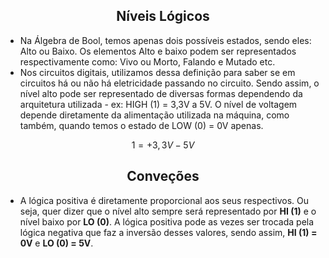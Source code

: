 <center><h2>Níveis Lógicos</h2></center>

- Na Álgebra de Bool, temos apenas dois possíveis estados, sendo eles: Alto ou Baixo. Os elementos Alto e baixo podem ser representados respectivamente como: Vivo ou Morto, Falando e Mutado etc.
- Nos circuitos digitais, utilizamos dessa definição para saber se em circuitos há ou não há eletricidade passando no circuito. Sendo assim, o nível alto pode ser representado de diversas formas dependendo da arquitetura utilizada - ex: HIGH (1) = 3,3V a 5V. O nível de voltagem depende diretamente da alimentação utilizada na máquina, como também, quando temos o estado de LOW (0) = 0V apenas.

$$
1 =+ 3,3V-5V
$$
<center><h2>Conveções</h2></center>

- A lógica positiva é diretamente proporcional aos seus respectivos. Ou seja, quer dizer que o nível alto sempre será representado por **HI (1)** e o nível baixo por **LO (0)**. A lógica positiva pode as vezes ser trocada pela lógica negativa que faz a inversão desses valores, sendo assim, **HI (1) = 0V** e **LO (0) = 5V**.